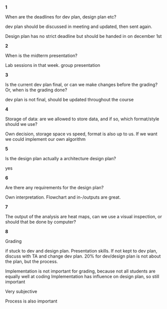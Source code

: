 **1**

When are the deadlines for dev plan, design plan etc?

dev plan should be discussed in meeting and updated, then sent again.

Design plan has no strict deadline but should be handed in on december 1st


**2**

When is the midterm presentation?

Lab sessions in that week. group presentation


**3**

Is the current dev plan final, or can we make changes before the grading? Or, when is the grading done?

dev plan is not final, should be updated throughout the course

**4**

Storage of data: are we allowed to store data, and if so, which format/style should we use?

Own decision, storage space vs speed, format is also up to us. If we want we could implement our own algorithm

**5**

Is the design plan actually a architecture design plan?

yes

**6**

Are there any requirements for the design plan?

Own interpretation. Flowchart and in-/outputs are great.


**7**

The output of the analysis are heat maps, can we use a visual inspection, or should that be done by computer?



**8**

Grading

if stuck to dev and design plan. Presentation skills. If not kept to dev plan, discuss with TA and change dev plan.
20% for dev/design plan is not about the plan, but the process.

Implementation is not important for grading, because not all students are equally well at coding
Implementation has influence on design plan, so still important

Very subjective

Process is also important
